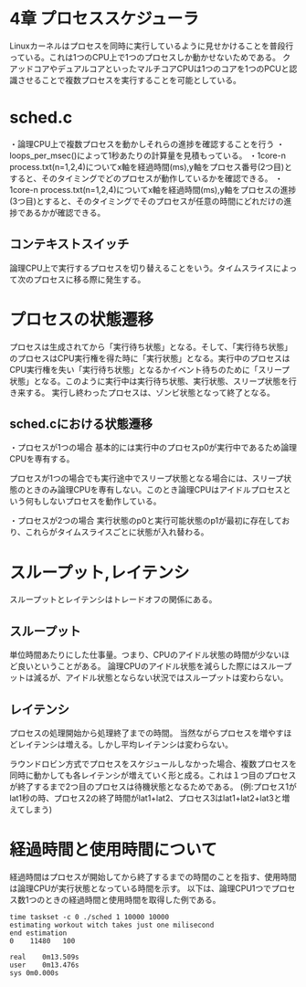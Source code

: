 # 4章 プロセススケジューラ

Linuxカーネルはプロセスを同時に実行しているように見せかけることを普段行っている。これは1つのCPU上で1つのプロセスしか動かせないためである。
クアッドコアやデュアルコアといったマルチコアCPUは1つのコアを1つのPCUと認識させることで複数プロセスを実行することを可能としている。

# sched.c
・論理CPU上で複数プロセスを動かしそれらの進捗を確認することを行う
・loops_per_msec()によって1秒あたりの計算量を見積もっている。
・1core-n process.txt(n=1,2,4)についてx軸を経過時間(ms),y軸をプロセス番号(2つ目)とすると、そのタイミングでどのプロセスが動作しているかを確認できる。
・1core-n process.txt(n=1,2,4)についてx軸を経過時間(ms),y軸をプロセスの進捗(3つ目)とすると、そのタイミングでそのプロセスが任意の時間にどれだけの進捗であるかが確認できる。

## コンテキストスイッチ
論理CPU上で実行するプロセスを切り替えることをいう。タイムスライスによって次のプロセスに移る際に発生する。

# プロセスの状態遷移
プロセスは生成されてから「実行待ち状態」となる。そして、「実行待ち状態」のプロセスはCPU実行権を得た時に「実行状態」となる。実行中のプロセスはCPU実行権を失い「実行待ち状態」となるかイベント待ちのために「スリープ状態」となる。このように実行中は実行待ち状態、実行状態、スリープ状態を行き来する。
実行し終わったプロセスは、ゾンビ状態となって終了となる。

## sched.cにおける状態遷移
・プロセスが1つの場合
基本的には実行中のプロセスp0が実行中であるため論理CPUを専有する。

プロセスが1つの場合でも実行途中でスリープ状態となる場合には、スリープ状態のときのみ論理CPUを専有しない。このとき論理CPUはアイドルプロセスという何もしないプロセスを動作している。

・プロセスが2つの場合
実行状態のp0と実行可能状態のp1が最初に存在しており、これらがタイムスライスごとに状態が入れ替わる。

# スループット,レイテンシ
スループットとレイテンシはトレードオフの関係にある。

## スループット
単位時間あたりにした仕事量。つまり、CPUのアイドル状態の時間が少ないほど良いということがある。
論理CPUのアイドル状態を減らした際にはスループットは減るが、アイドル状態とならない状況ではスループットは変わらない。

## レイテンシ
プロセスの処理開始から処理終了までの時間。
当然ながらプロセスを増やすほどレイテンシは増える。しかし平均レイテンシは変わらない。

ラウンドロビン方式でプロセスをスケジュールしなかった場合、複数プロセスを同時に動かしても各レイテンシが増えていく形と成る。これは１つ目のプロセスが終了するまで2つ目のプロセスは待機状態となるためである。
(例:プロセス1がlat1秒の時、プロセス2の終了時間がlat1+lat2、プロセス3はlat1+lat2+lat3と増えてしまう)


# 経過時間と使用時間について
経過時間はプロセスが開始してから終了するまでの時間のことを指す、使用時間は論理CPUが実行状態となっている時間を示す。
以下は、論理CPU1つでプロセス数1つのときの経過時間と使用時間を取得した例である。

```
time taskset -c 0 ./sched 1 10000 10000
estimating workout witch takes just one milisecond
end estimation
0	 11480	 100

real	0m13.509s
user	0m13.476s
sys	0m0.000s
```